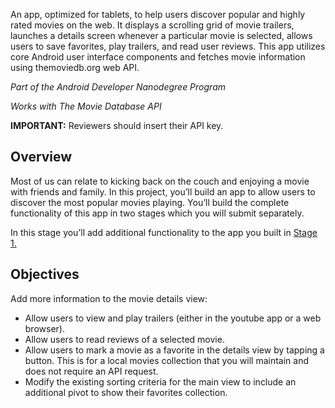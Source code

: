 An app, optimized for tablets, to help users discover popular and highly rated movies on the web. It displays a scrolling grid of movie trailers, launches a details screen whenever a particular movie is selected, allows users to save favorites, play trailers, and read user reviews. This app utilizes core Android user interface components and fetches movie information using themoviedb.org web API.

_Part of the Android Developer Nanodegree Program_

_Works with The Movie Database API_

**IMPORTANT:** Reviewers should insert their API key.

## Overview

Most of us can relate to kicking back on the couch and enjoying a movie with friends and family. In this project, you’ll build an app to allow users to discover the most popular movies playing.
You’ll build the complete functionality of this app in two stages which you will submit separately.

In this stage you’ll add additional functionality to the app you built in [Stage 1.](https://github.com/musap86/PopularMoviesStage1.git)

## Objectives

Add more information to the movie details view:

* Allow users to view and play trailers (either in the youtube app or a web browser).
* Allow users to read reviews of a selected movie.
* Allow users to mark a movie as a favorite in the details view by tapping a button. This is for a local movies collection that you will maintain and does not require an API request.
* Modify the existing sorting criteria for the main view to include an additional pivot to show their favorites collection.
